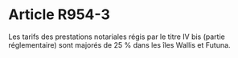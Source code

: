 # Article R954-3

<div align='left'>Les tarifs des prestations notariales régis par le titre IV bis (partie  réglementaire) sont majorés de 25 % dans les îles Wallis et Futuna.</div>